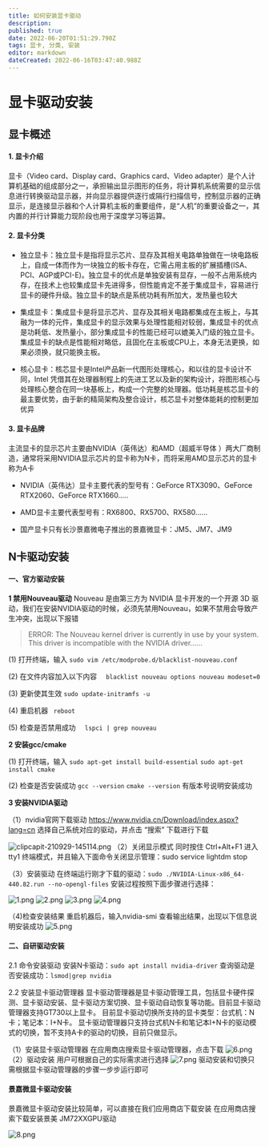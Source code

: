 ```yaml
---
title: 如何安装显卡驱动
description: 
published: true
date: 2022-06-20T01:51:29.790Z
tags: 显卡, 分类, 安装
editor: markdown
dateCreated: 2022-06-16T03:47:40.988Z
---
```


# 显卡驱动安装

## 显卡概述
#### 1. 显卡介绍
显卡（Video card、Display card、Graphics card、Video adapter）是个人计算机基础的组成部分之一，承担输出显示图形的任务，将计算机系统需要的显示信息进行转换驱动显示器，并向显示器提供逐行或隔行扫描信号，控制显示器的正确显示，是连接显示器和个人计算机主板的重要组件，是“人机”的重要设备之一，其内置的并行计算能力现阶段也用于深度学习等运算。
#### 2. 显卡分类
- 独立显卡：独立显卡是指将显示芯片、显存及其相关电路单独做在一块电路板上，自成一体而作为一块独立的板卡存在，它需占用主板的扩展插槽(ISA、 PCI、AGP或PCI-E)。独立显卡的优点是单独安装有显存，一般不占用系统内存，在技术上也较集成显卡先进得多，但性能肯定不差于集成显卡，容易进行显卡的硬件升级。独立显卡的缺点是系统功耗有所加大，发热量也较大

- 集成显卡：集成显卡是将显示芯片、显存及其相关电路都集成在主板上，与其融为一体的元件，集成显卡的显示效果与处理性能相对较弱，集成显卡的优点是功耗低、发热量小，部分集成显卡的性能已经可以媲美入门级的独立显卡。集成显卡的缺点是性能相对略低，且固化在主板或CPU上，本身无法更换，如果必须换，就只能换主板。

- 核心显卡：核芯显卡是Intel产品新一代图形处理核心，和以往的显卡设计不同，Intel 凭借其在处理器制程上的先进工艺以及新的架构设计，将图形核心与处理核心整合在同一块基板上，构成一个完整的处理器。低功耗是核芯显卡的最主要优势，由于新的精简架构及整合设计，核芯显卡对整体能耗的控制更加优异
#### 3. 显卡品牌
主流显卡的显示芯片主要由NVIDIA（英伟达）和AMD（超威半导体 ）两大厂商制造，通常将采用NVIDIA显示芯片的显卡称为N卡，而将采用AMD显示芯片的显卡称为A卡

- NVIDIA（英伟达）显卡主要代表的型号有：GeForce RTX3090、GeForce RTX2060、GeForce RTX1660.....

- AMD显卡主要代表型号有：RX6800、RX5700、RX580......

- 国产显卡只有长沙景嘉微电子推出的景嘉微显卡：JM5、JM7、JM9
## N卡驱动安装
#### 一、官方驱动安装

**1 禁用Nouveau驱动**   Nouveau 是由第三方为 NVIDIA 显卡开发的一个开源 3D 驱动，我们在安装NVIDIA驱动的时候，必须先禁用Nouveau，如果不禁用会导致产生冲突，出现以下报错

>    ERROR: The Nouveau kernel driver is currently in use by your system. This driver is incompatible with the NVIDIA driver…… 

(1) 打开终端，输入
`sudo vim /etc/modprobe.d/blacklist-nouveau.conf`

(2) 在文件内容加入以下内容
 `   blacklist nouveau options nouveau modeset=0 `

(3) 更新使其生效
 ` sudo update-initramfs -u `

(4) 重启机器
`  reboot `

(5) 检查是否禁用成功
`   lspci | grep nouveau `

**2 安装gcc/cmake**

(1) 打开终端，输入
    `sudo apt-get install build-essential`
    `sudo apt-get install cmake` 

(2) 检查是否安装成功
    `gcc --version`
    `cmake --version`
有版本号说明安装成功 

**3 安装NVIDIA驱动**

（1）nvidia官网下载驱动
<https://www.nvidia.cn/Download/index.aspx?lang=cn> 选择自己系统对应的驱动，并点击 “搜索” 下载进行下载
   
![clipcapit-210929-145114.png](/for_trans/clipcapit-210929-145114.png)
（2）关闭显示模式
    同时按住 Ctrl+Alt+F1 进入 tty1 终端模式，并且输入下面命令关闭显示管理：sudo service lightdm stop 

（3）安装驱动
 在终端运行刚才下载的驱动：`sudo ./NVIDIA-Linux-x86_64-440.82.run --no-opengl-files`
    安装过程按照下面步骤进行选择：

![1.png](/for_trans/1.png)
![2.png](/for_trans/2.png)
![3.png](/for_trans/3.png)
![4.png](/for_trans/4.png)

（4)检查安装结果
 重启机器后，输入nvidia-smi 查看输出结果，出现以下信息说明安装成功
![5.png](/for_trans/5.png)

#### 二、自研驱动安装

2.1 命令安装驱动
  安装N卡驱动：`sudo apt install nvidia-driver` 
  查询驱动是否安装成功：`lsmod|grep nvidia`

2.2 安装显卡驱动管理器
显卡驱动管理器是显卡驱动管理工具，包括显卡硬件探测、显卡驱动安装、显卡驱动方案切换、显卡驱动自动恢复等功能。目前显卡驱动管理器支持GT730以上显卡。
目前显卡驱动切换所支持的显卡类型：台式机：N卡；笔记本：I+N卡。
显卡驱动管理器只支持台式机N卡和笔记本I+N卡的驱动模式的切换，暂不支持A卡的驱动的切换，目前只做显示。

（1）安装显卡驱动管理器   在应用商店搜索显卡驱动管理器，点击下载
![6.png](/for_trans/6.png)
（2）驱动安装   用户可根据自己的实际需求进行选择
![7.png](/for_trans/7.png)
  驱动安装和切换只需根据显卡驱动管理器的步骤一步步运行即可
#### 景嘉微显卡驱动安装
景嘉微显卡驱动安装比较简单，可以直接在我们应用商店下载安装
在应用商店搜索下载安装景美 JM72XXGPU驱动

![8.png](/for_trans/8.png)
